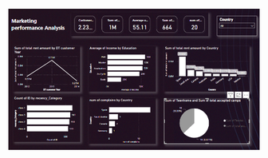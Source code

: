 ![dashboard preview](https://github.com/nadabassem2020/Data-analysis-projects/blob/main/Marketing/Capture.PNG)